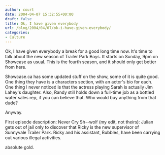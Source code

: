 ```yaml
---
author: court
date: 2004-04-07 15:32:55+00:00
draft: false
title: Ok, I have given everybody
url: /blog/2004/04/07/ok-i-have-given-everybody/
categories:
- Culture
---
```


Ok, I have given everybody a break for a good long time now.  It's time to talk about the new season of Trailer Park Boys.  It starts on Sunday, 9pm on Showcase as usual.  This is the fourth season, and it should only get better from here.

Showcase.ca has some updated stuff on the show, some of it is quite good.  One thing they have is a characters section, with an actor's bio for each.  One thing I never noticed is that the actress playing Sarah is actually Jim Lahey's daughter.  Also, Randy still holds down a full-time job as a bottled water sales rep, if you can believe that.  Who would buy anything from that dude?

Anyway.

First episode description:
Never Cry Sh--wolf (my edit, not theirs):
Julian gets out of jail only to discover that Ricky is the new supervisor of Sunnyvale Trailer Park. Ricky and his assistant, Bubbles, have been carrying out various illegal activities.

absolute gold.
